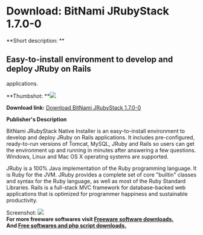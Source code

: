 # Download: BitNami JRubyStack 1.7.0-0

**Short description: **

## Easy-to-install environment to develop and deploy JRuby on Rails
applications.

  
**Thumbshot: **![](http://www.freewarefiles.com/screenshot/btnmijruby_md.jpg)   
  
**Download link:** [Download BitNami JRubyStack 1.7.0-0](http://freesoftwares.boysofts.com/BitNami-JRubyStack_program_72845.html)  
  

**Publisher's Description**  
  

BitNami JRubyStack Native Installer is an easy-to-install environment to
develop and deploy JRuby on Rails applications. It includes pre-configured,
ready-to-run versions of Tomcat, MySQL, JRuby and Rails so users can get the
environment up and running in minutes after answering a few questions.
Windows, Linux and Mac OS X operating systems are supported.

JRuby is a 100% Java implementation of the Ruby programming language. It is
Ruby for the JVM. JRuby provides a complete set of core "builtin" classes and
syntax for the Ruby language, as well as most of the Ruby Standard Libraries.
Rails is a full-stack MVC framework for database-backed web applications that
is optimized for programmer happiness and sustainable productivity.

  
  
Screenshot: ![](http://www.freewarefiles.com/screenshot/btnmijruby.jpg)  
**For more freeware softwares visit [Freeware software downloads.](http://freesoftwares.boysofts.com/)**   
**And [Free softwares and php script downloads.](http://www.boysofts.com/)**

